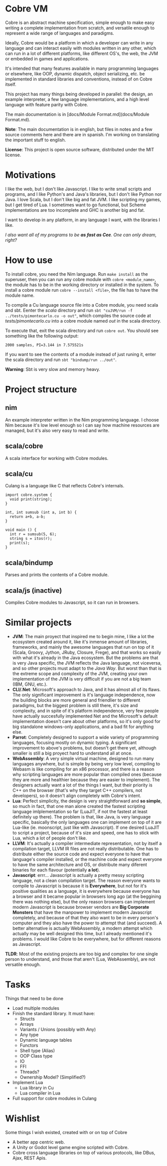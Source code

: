 # Cobre VM

Cobre is an abstract machine specification, simple enough to make easy writing a complete implementation from scratch, and versatile enough to represent a wide range of languages and paradigms.

Ideally, Cobre would be a platform in which a developer can write in any language and can interact easily with modules written in any other, which can run in a lot of different platforms, like different OS's, the web, the JVM or embedded in games and applications.

It's intended that many features available in many programming languages or elsewhere, like OOP, dynamic dispatch, object serializing, etc. be implemented in standard libraries and conventions, instead of on Cobre itself.

This project has many things being developed in parallel: the design, an example interpreter, a few language implementations, and a high level language with feature parity with Cobre.

The main documentation is in [docs/Module Format.md](docs/Module Format.md).

**Note**: The main documentation is in english, but files in notes and a few source comments here and there are in spanish. I'm working on translating the important stuff to english.

**License**: This project is open source software, distributed under the MIT license.

# Motivations

I like the web, but I don't like Javascript. I like to write small scripts and programs, and I like Python's and Java's libraries, but I don't like Python nor Java. I love Scala, but I don't like big and fat JVM. I like scripting my games, but I get tired of Lua. I sometimes want to go functional, but Scheme implementations are too incomplete and GHC is another big and fat.

I want to develop in any platform, in any language I want, with the libraries I like.

*I also want all of my programs to be **as fast as Cee**. One can only dream, right?*

# How to use

To install cobre, you need the Nim language. Run `make install` as the superuser, then you can run any cobre module with `cobre <module_name>`, the module has to be in the working directory or installed in the system. To install a cobre module run `cobre --install <file>`, the file has to have the module name.

To compile a Cu language source file into a Cobre module, you need scala and sbt. Eenter the *scala* directory and run
`sbt "cuJVM/run -f ../tests/pimontecarlo.cu -o out"`, which compiles the source code at *tests/pimontecarlo.cu* into a cobre module named *out* in the scala directory.

To execute that, exit the scala directory and run `cobre out`. You should see something like the following output:

`2000 samples, PI=3.144 in 7.575521s`

If you want to see the contents of a module instead of just runing it, enter the scala directory and run `sbt "bindump/run ../out"`.

**Warning**: Sbt is very slow and memory heavy.

# Project structure

## nim

An example interpreter written in the Nim programming language. I choose Nim because it's low level enough so I can say how machine resources are managed, but it's also very easy to read and write.

## scala/cobre

A scala interface for working with Cobre modules.

## scala/cu

Culang is a language like C that reflects Cobre's internals.

```
import cobre.system {
  void print(string);
}

int, int sumsub (int a, int b) {
  return a+b, a-b;
}

void main () {
  int r = sumsub(5, 6);
  string s = itos(r);
  print(s);
}
```

## scala/bindump

Parses and prints the contents of a Cobre module.

## scala/js (inactive)

Compiles Cobre modules to Javascript, so it can run in browsers.

# Similar projects

- __JVM__: The main proyect that inspired me to begin mine, I like a lot the ecosystem created around it, like it's inmense amount of libraries, frameworks, and mainly the awesome languages that run on top of it (Scala, Groovy, Jython, JRuby, Closure, Frege), and that works so easily with what it's already in the Java ecosystem. But the problems are that is very Java specific, the JVM reflects the Java language, not viceversa, and so other projects must adapt to the *Java Way*. But worst than that is the extreme scope and complexity of the JVM, creating your own implementation of the JVM is very difficult if you are not a big team (IBM, GNU, etc.).
- __CLI/.Net__: Microsoft's approach to Java, and it has almost all of its flaws. The only significant improvement is it's language independence, now the building blocks are more general and friendlier to different paradigms, but the biggest problem is still there, it's size and complexity, and in spite of it's platform independence, very few people have actually succesfully implemented Net and the Microsoft's default implementation doesn't care about other platforms, so it's only good for big standalone windows-only applications, and a bad fit for anything else.
- __Parrot__: Completely designed to support a wide variety of programming languages, focusing mostly on dynamic typing. A significant improvement to above's problems, but doesn't get there yet, although smaller is still a big proyect hard to understand all at once.
- __WebAssembly__: A very simple virtual machine, designed to run many languages anywhere, but is simple by being very low level, compiling to Webasm is like compiling for an x86 processor, and there is a reason why scripting languages are more popular than compiled ones (because they are more and healthier because they are easier to implement). The designers actually want a lot of the things I want, but their priority is C++ on the browser (that's why they target C++ compilers, not developers), so it doesn't align completely with Cobre's intent.
- __Lua__: Perfect simplicity, the design is very straightforward and **so simple**, so much in fact, that one man alone created the fastest scripting language imlplementation so far (LuaJIT, if not the fastest at least definitely up there). The problem is that, like Java, is very language specific, basically the only languages one can implement on top of it are Lua-like (ie. moonscript, just like with Javascript). If one desired LuaJIT to script a project, because of it's size and speed, one has to stick with Lua, which a lot of people don't like.
- __LLVM__: It's actually a compiler intermediate representation, not by itself a compilation target, LLVM IR files are not really distributable. One has to distribute either the source code and expect everyone to have that language's compiler installed, or the machine code and expect everyone to have the same architecture and OS, or distribute many diferent binaries for each flavour (potentially **a lot**).
- __Javascript__: errr... Javascript is actually a pretty messy scripting language, not a clean compilation target. The reason everyone wants to compile to Javascript is because it is **Everywhere**, but not for it's positive qualities as a language, it is everywhere because everyone has a browser and it became popular in browsers long ago (at the beggining there was nothing else), but the only reason browsers can implement modern Javascript is because browser vendors are **Big Corporate Monsters** that have the manpower to implement modern Javascript completely, and because of that they also want to be in every person's computer and they also have the power to attempt that (and succeed). A better alternative is actually WebAssembly, a modern attempt which actually may be well designed this time, but I already mentioned it's problems. I would like Cobre to be everywhere, but for different reasons as Javascript.

**TLDR**: Most of the existing projects are too big and complex for one single person to understand, and those that aren't (Lua, WebAssembly), are not versatile enough.

# Tasks

Things that need to be done

- Load multiple modules
- Finish the standard library. It must have:
  + Structs
  + Arrays
  + Variants / Unions (possibly with Any)
  + Any type
  + Dynamic language tables
  + Functors
  + Shell type (Alias)
  + OOP Class type
  + IO
  + FFI
  + Threads?
  + Ownership Model? (Simplified?)
- Implement Lua
  + Lua library in Cu
  + Lua compiler in Lua
- Full support for cobre modules in Culang

# Wishlist

Some things I wish existed, created with or on top of Cobre

- A better app centric web.
- A Unity or Godot level game engine scripted with Cobre.
- Cobre cross language libraries on top of various protocols, like DBus, Ajax, REST Apis.

